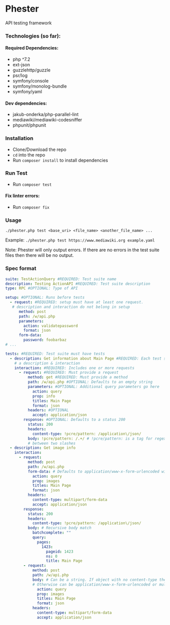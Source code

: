 # Phester

API testing framework


### Technologies (so far):
#### Required Dependencies:
- php ^7.2
- ext-json
- guzzlehttp/guzzle
- psr/log
- symfony/console
- symfony/monolog-bundle
- symfony/yaml

#### Dev dependencies:
- jakub-onderka/php-parallel-lint
- mediawiki/mediawiki-codesniffer
- phpunit/phpunit


### Installation
- Clone/Download the repo
- `cd` into the repo
- Run `composer install` to install dependencies

### Run Test
- Run `composer test`

#### Fix linter errors:
- Run `composer fix`

### Usage
`./phester.php test <base_uri> <file_name> <another_file_name> ...`

Example: `./phester.php test https://www.mediawiki.org example.yaml`

Note: Phester will only output errors. If there are no errors in the test suite files then there will be no output.

### Spec format

```yaml
suite: TestActionQuery #REQUIRED: Test suite name
description: Testing ActionAPI #REQUIRED: Test suite description
type: RPC #OPTIONAL: Type of API 

setup: #OPTIONAL: Runs before tests
  - request: #REQUIRED: setup must have at least one request. 
   # description and interaction do not belong in setup
      method: post
      path: /w/api.php
      parameters:
        action: validatepassword
        format: json
      form-data:
        password: foobarbaz
# ...

tests: #REQUIRED: Test suite must have tests
  - description: Get information about Main Page #REQUIRED: Each test sequence must have
    # a description & interaction
    interaction: #REQUIRED: Includes one or more requests 
      - request: #REQUIRED: Must provide a request
          method: get #REQUIRED: Must provide a method
          path: /w/api.php #OPTIONAL: Defaults to an empty string
          parameters: #OPTIONAL: Additional query parameters go here
            action: query
            prop: info
            titles: Main Page
            format: json
          headers: #OPTIONAL
            accept: application/json
        response: #OPTIONAL: Defaults to a status 200
          status: 200
          headers:
            content-type: !pcre/pattern: /application\/json/ 
          body: !pcre/pattern: /.+/ # !pcre/pattern: is a tag for regex. The pattern must be
          # between two slashes
  - description: Get image info
    interaction:
      - request:
          method: post
          path: /w/api.php
          form-data: # Defaults to application/www-x-form-urlencoded without a specified content-type
            action: query
            prop: images
            titles: Main Page
            format: json
          headers:
            content-type: multipart/form-data
            accept: application/json
        response:
          status: 200
          headers:
            content-type: !pcre/pattern: /application\/json/
          body: # Recursive body match
            batchcomplete: ""
            query:
              pages:
                1423:
                  pageid: 1423
                  ns: 0
                  title: Main Page
        - request:
            method: post
            path: /w/api.php
            body: # Can be a string. If object with no content-type then it defaults to application/json. 
            # Otherwise can be application/www-x-form-urlencoded or multipart/form-data
              action: query
              prop: images
              titles: Main Page
              format: json
            headers:
              content-type: multipart/form-data
              accept: application/json
```
